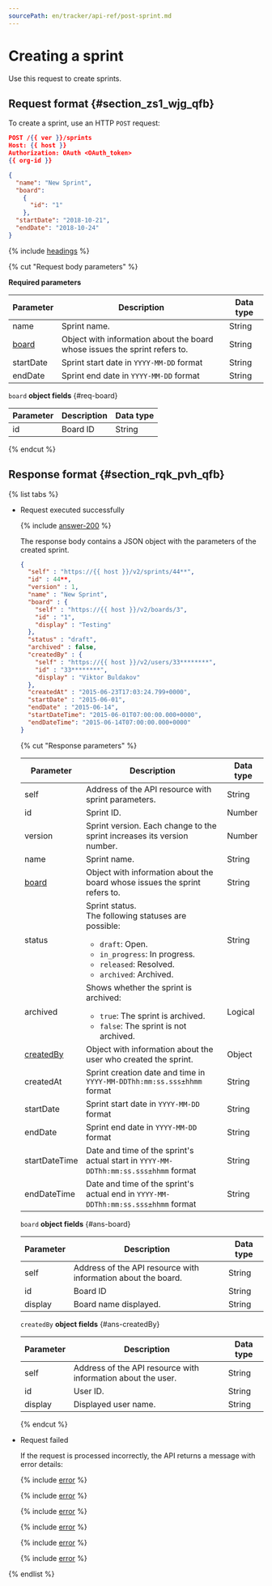 ```yaml
---
sourcePath: en/tracker/api-ref/post-sprint.md
---
```

# Creating a sprint

Use this request to create sprints.

## Request format {#section_zs1_wjg_qfb}

To create a sprint, use an HTTP `POST` request:

```json
POST /{{ ver }}/sprints
Host: {{ host }}
Authorization: OAuth <OAuth_token>
{{ org-id }}

{
  "name": "New Sprint",
  "board":
    {
      "id": "1"
    },
  "startDate": "2018-10-21",
  "endDate": "2018-10-24"
}
```

{% include [headings](../_includes/tracker/api/headings.md) %}

{% cut "Request body parameters" %}

**Required parameters**

| Parameter | Description | Data type |
-------- | -------- | ----------
| name | Sprint name. | String |
| [board](#req-board) | Object with information about the board whose issues the sprint refers to. | String |
| startDate | Sprint start date in ```YYYY-MM-DD``` format | String |
| endDate | Sprint end date in ```YYYY-MM-DD``` format | String |

`board` **object fields** {#req-board}

| Parameter | Description | Data type |
-------- | -------- | ----------
| id | Board ID | String |

{% endcut %}

## Response format {#section_rqk_pvh_qfb}

{% list tabs %}

- Request executed successfully

   {% include [answer-200](../_includes/tracker/api/answer-200.md) %}

   The response body contains a JSON object with the parameters of the created sprint.

   ```json
   {
     "self" : "https://{{ host }}/v2/sprints/44**",
     "id" : 44**,
     "version" : 1,
     "name" : "New Sprint",
     "board" : {
       "self" : "https://{{ host }}/v2/boards/3",
       "id" : "1",
       "display" : "Testing"
     },
     "status" : "draft",
     "archived" : false,
     "createdBy" : {
       "self" : "https://{{ host }}/v2/users/33********",
       "id" : "33********",
       "display" : "Viktor Buldakov"
     },
     "createdAt" : "2015-06-23T17:03:24.799+0000",
     "startDate" : "2015-06-01",
     "endDate" : "2015-06-14",
     "startDateTime": "2015-06-01T07:00:00.000+0000",
     "endDateTime": "2015-06-14T07:00:00.000+0000"
   }
   ```

   {% cut "Response parameters" %}

   | Parameter | Description | Data type |
   -------- | -------- | ----------
   | self | Address of the API resource with sprint parameters. | String |
   | id | Sprint ID. | Number |
   | version | Sprint version. Each change to the sprint increases its version number. | Number |
   | name | Sprint name. | String |
   | [board](#ans-board) | Object with information about the board whose issues the sprint refers to. | String |
   | status | Sprint status. <br/>The following statuses are possible:<ul><li>`draft`: Open.</li><li>`in_progress`: In progress.</li><li>`released`: Resolved.</li><li>`archived`: Archived.</li></ul> | String |
   | archived | Shows whether the sprint is archived:<ul><li>`true`: The sprint is archived.</li><li>`false`: The sprint is not archived.</li></ul> | Logical |
   | [createdBy](#ans-createdBy) | Object with information about the user who created the sprint. | Object |
   | createdAt | Sprint creation date and time in ```YYYY-MM-DDThh:mm:ss.sss±hhmm``` format | String |
   | startDate | Sprint start date in ```YYYY-MM-DD``` format | String |
   | endDate | Sprint end date in ```YYYY-MM-DD``` format | String |
   | startDateTime | Date and time of the sprint's actual start in ```YYYY-MM-DDThh:mm:ss.sss±hhmm``` format | String |
   | endDateTime | Date and time of the sprint's actual end in ```YYYY-MM-DDThh:mm:ss.sss±hhmm``` format | String |

   `board` **object fields** {#ans-board}

   | Parameter | Description | Data type |
   -------- | -------- | ----------
   | self | Address of the API resource with information about the board. | String |
   | id | Board ID | String |
   | display | Board name displayed. | String |

   `createdBy` **object fields** {#ans-createdBy}

   | Parameter | Description | Data type |
   -------- | -------- | ----------
   | self | Address of the API resource with information about the user. | String |
   | id | User ID. | String |
   | display | Displayed user name. | String |

   {% endcut %}

- Request failed

   If the request is processed incorrectly, the API returns a message with error details:

   {% include [error](../_includes/tracker/api/answer-error-400.md) %}

   {% include [error](../_includes/tracker/api/answer-error-403.md) %}

   {% include [error](../_includes/tracker/api/answer-error-404.md) %}

   {% include [error](../_includes/tracker/api/answer-error-422.md) %}

   {% include [error](../_includes/tracker/api/answer-error-500.md) %}

   {% include [error](../_includes/tracker/api/answer-error-503.md) %}

{% endlist %}
